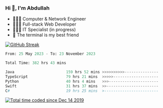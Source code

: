 <h3>Hi 👋, I'm Abdullah</h3>

- 👷🏼‍♂️ Computer & Network Engineer
- 👨🏻‍💻 Full-stack Web Developer
- 👨🏻‍💻 IT Specialist (in progress)
- 🖤 The terminal is my best friend

[![GitHub Streak](https://streak-stats.demolab.com?user=al3bad&theme=transparent&date_format=j%20M%5B%20Y%5D)](https://git.io/streak-stats)

<!--START_SECTION:waka-->

```python
From: 25 May 2023 - To: 23 November 2023

Total Time: 382 hrs 43 mins

Java                       159 hrs 52 mins >>>>>>>>>>---------------   41.60 %
TypeScript                 79 hrs 21 mins  >>>>>--------------------   20.65 %
Python                     40 hrs 4 mins   >>>----------------------   10.43 %
Swift                      31 hrs 37 mins  >>-----------------------   08.23 %
C#                         19 hrs 25 mins  >------------------------   05.06 %
```

<!--END_SECTION:waka-->

<p>
  <a href="https://wakatime.com/@ce2a2aac-0d6b-4d65-b864-8a4bcaf12967"><img src="https://wakatime.com/badge/user/ce2a2aac-0d6b-4d65-b864-8a4bcaf12967.svg" alt="Total time coded since Dec 14 2019" /></a>
</p>
